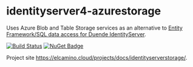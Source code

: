 # identityserver4-azurestorage
Uses Azure Blob and Table Storage services as an alternative to [Entity Framework/SQL data access for Duende IdentityServer](https://docs.duendesoftware.com/identityserver/v6/quickstarts/4_ef/).

[![Build Status](https://dev.azure.com/elcamino/Azure%20OpenSource/_apis/build/status/dlmelendez.identityserver4-azurestorage?branchName=master)](https://dev.azure.com/elcamino/Azure%20OpenSource/_build/latest?definitionId=11&branchName=master)
[![NuGet Badge](https://www.nuget.org/Content/gallery/img/logo-header-94x29.png)](https://www.nuget.org/packages/ElCamino.IdentityServer.AzureStorage/)

Project site https://elcamino.cloud/projects/docs/identityserverstorage/.

